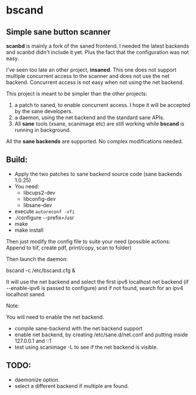 # bscand
Simple sane button scanner
--------------------------

**scanbd** is mainly a fork of the saned frontend. I needed the latest backends and scanbd didn't include it yet. Plus the fact that the configuration was not easy.

I've seen too late an other project, **insaned**.  This one does not support multiple concurrent access to the scanner and does not use the net backend. Concurrent access is not easy when not using the net backend.


This project is meant to be simpler than the other projects:

1. a patch to saned, to enable concurrent access. I hope it will be accepted by the sane developers.
2. a daemon, using the net backend and the standard sane APIs.
3. All **sane** tools (xsane, scanimage etc) are still working while **bscand** is running in background.

All the **sane backends** are supported. No complex modifications needed.


Build:
------

* Apply the two patches to sane backend source code (sane backends 1.0.25)
* You need:
  * libcups2-dev
  * libconfig-dev
  * libsane-dev
* execute ``autoreconf -vfi``
* ./configure --prefix=/usr
* make
* make install


Then just modify the config file to suite your need (possible actions: Append to tiif, create pdf, print/copy, scan to folder)

Then launch the daemon:

bscand -c /etc/bscand.cfg &

It will use the net backend and select the first ipv6 localhost net backend (if --enable-ipv6 is passed to configure) and if not found, search for an ipv4 localhost saned.

Note:

You will need to enable the net backend.
- compile sane-backend with the net backend support
- enable net backend, by creating /etc/sane.d/net.conf and putting inside 127.0.0.1 and ::1
- test using scanimage -L to see if the net backend is visible.



TODO:
-----
* daemonize option.
* select a different backend if multiple are found.


